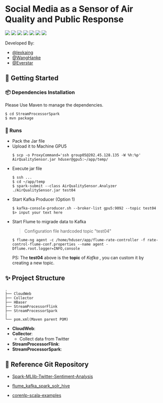 # Social Media as a Sensor of Air Quality and Public Response

[![](https://img.shields.io/badge/hadoop-v2.7.5-brightgreen.svg?style=flat-square)](https://hadoop.apache.org) [![](https://img.shields.io/badge/spark-v2.4.0-brightgreen.svg?style=flat-square)](https://spark.apache.org) [![](https://img.shields.io/badge/Flume-v1.9.0-brightgreen.svg?style=flat-square)](https://flume.apache.org) [![](https://img.shields.io/badge/Kafka-v2.1.1-brightgreen.svg?style=flat-square)](http://kafka.apache.org) [![](https://img.shields.io/badge/Flink-v1.7.2-brightgreen.svg?style=flat-square)](https://flink.apache.org)  [![](https://img.shields.io/badge/Scala-v2.11.12-brightgreen.svg?style=flat-square)](https://www.scala-lang.org) [![](https://img.shields.io/badge/Python-v3.6.7-brightgreen.svg?style=flat-square)](https://www.python.org)

Developed By:

  - [@lexkaing](https://github.com/AlexTK2012/)
  - [@WangHanke](https://github.com/wanghk00a1/)
  - [@Everstar](https://github.com/tsengkasing/)

## :rocket: Getting Started

### :package: Dependencies Installation

Please Use Maven to manage the dependencies.

```shell
$ cd StreamProcessorSpark
$ mvn package
```

### :beer: Runs

- Pack the Jar file
- Upload it to Machine GPU5
    ```shell
    $ scp -o ProxyCommand='ssh group05@202.45.128.135 -W %h:%p' AirQualitySensor.jar hduser@gpu5:~/app/temp/
    ```
- Execute jar file
    ```shell
    $ ssh ...
    $ cd ~/app/temp
    $ spark-submit --class AirQualitySensor.Analyzer ./AirQualitySensor.jar test04
    ```
- Start Kafka Producer (Option 1)
    ```shell
    $ kafka-console-producer.sh --broker-list gpu5:9092 --topic test04
    $> input your text here
    ```
- Start Flume to migrade data to Kafka
    > Configuration file hardcoded topic "test04"
    ```shell
    $ flume-ng agent -c /home/hduser/app/flume-rate-controller -f rate-control-flume-conf.properties --name agent -Dflume.root.logger=INFO,console
    ```
    PS: The **test04** above is the **topic** of *Kafka* , you can custom it by creating a new topic.

## :sparkles: Project Structure

```
.
├── CloudWeb
├── Collector
├── HBaser
├── StreamProcessorFlink
├── StreamProcessorSpark
|
└── pom.xml(Maven parent POM)

```
 - __CloudWeb__: 
 - __Collector__:
   - Collect data from Twitter
 - __StreamProcessorFlink__:
 - __StreamProcessorSpark__:


## :memo: Reference Git Repository

- [Spark-MLlib-Twitter-Sentiment-Analysis](https://github.com/P7h/Spark-MLlib-Twitter-Sentiment-Analysis)

- [flume\_kafka\_spark\_solr\_hive](https://github.com/obaidcuet/flume_kafka_spark_solr_hive/tree/master/codes) 

- [corenlp-scala-examples](https://github.com/harpribot/corenlp-scala-examples)
